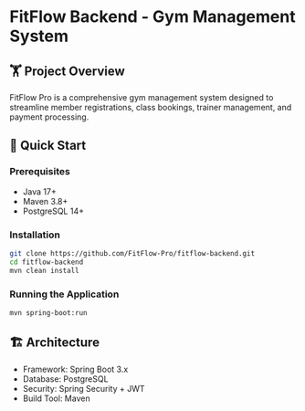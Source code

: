 # FitFlow Backend - Gym Management System

## 🏋️ Project Overview
FitFlow Pro is a comprehensive gym management system designed to streamline member registrations, class bookings, trainer management, and payment processing.

## 🚀 Quick Start

### Prerequisites
- Java 17+
- Maven 3.8+
- PostgreSQL 14+

### Installation

```bash
git clone https://github.com/FitFlow-Pro/fitflow-backend.git
cd fitflow-backend
mvn clean install
```

### Running the Application
```bash
mvn spring-boot:run
```

## 🏗️ Architecture
- Framework: Spring Boot 3.x
- Database: PostgreSQL
- Security: Spring Security + JWT
- Build Tool: Maven

